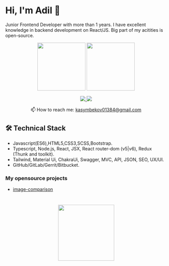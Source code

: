 <!-- 
<p align="center">
	<a target="_blank" href="https://github.com/adkasyv"><img src="img/github.svg" alt="GitHub"></a>
	<a target="_blank" href="https://www.linkedin.com/in/adkasyv"><img src="img/linkedin.svg" alt="LinkedIn"></a>
	<a target="_blank" href="https://gzmland.ru/"><img src="img/cv.svg" alt="cv"></a>
	<a target="_blank" href="https://www.codewars.com/users/adkasyv"><img src="https://www.codewars.com/users/adkasyv/badges/micro" alt="codewars"></a>

</p>

<p align="center">How to <del>en</del>reach me:  
	<a target="_blank" href="https://adkasyv.github.io/portolio_site/">website</a> and  <a href="mailto:kasymbekov01384@gmail.com">email</a>
</p>
-->

<!-- 
 	<a target="_blank" href="https://leetcode.com/adkasyv/"><img src="https://leetcard.jacoblin.cool/adkasyv?theme=light&font=Noto%20Sans%20Bassa%20Vah&ext=activity" alt="leetcode"></a> 
-->


 
<!-- <div align="center"> -->
  <!-- <a href="https://gzmland.ru/" target="_blank"><img src="https://media.giphy.com/media/YlmI36YAWe7KScC7hK/source.gif" width="280" height="auto" /></a> -->
  <!-- <a href="https://gzmland.ru/" target="_blank"><img src="https://media.giphy.com/media/YlmI36YAWe7KScC7hK/source.gif" width="280" height="auto" /></a> -->
  <!-- <a href="https://gzmland.ru/" target="_blank"><img src="img/source-8.gif" width="700" height="auto" /></a> -->
<!-- </div> -->

<!-- <img align="left" src="img/source-10.png " width="180" height="auto"> -->
<!-- <div align="center">
  <img src="img/source-16.gif" width="100" height="auto">
  <img src="img/source-17.gif" width="100" height="auto">
  <img src="img/source-18.gif" width="100" height="auto">
  <img src="img/source-19.gif" width="100" height="auto">
  <img src="img/source-20.gif" width="100" height="auto">
  <img src="img/source-21.gif" width="100" height="auto">
</div> -->

<!-- [![instagram](https://img.shields.io/badge/-@adkasyv-e6e6e6?style=flat-square&labelColor=e6e6e6&logo=instagram&logoColor=white&color=e6e6e6)](https://instagram.com/adkasyv)
[![linkedin](https://img.shields.io/badge/-@adkasyv-e6e6e6?style=flat-square&labelColor=e6e6e6&logo=VK&logoColor=white&color=e6e6e6)](https://vk.com/adkasyv)
[![telegram](https://img.shields.io/badge/-@adkasyv-e6e6e6?style=flat-square&labelColor=e6e6e6&logo=Telegram&logoColor=#000000&color=e6e6e6)](https://t.me/adkasyv) -->

<!-- <p align="center">
  <a href="https://instagram.com/adkasyv" target="_blank">
    <img src="https://img.shields.io/badge/instagram-%23E4405F.svg?&style=for-the-badge&logo=instagram&logoColor=white" alt="dephraiim"/>
  </a>
  <a href="https://vk.com/adkasyv" target="_blank">       
    <img src="https://img.shields.io/badge/vk-4c75a3?style=for-the-badge&logo=VK&logoColor=white&color=4c75a3" alt="VK"/>
  </a>
  <a href="https://t.me/adkasyv" target="_blank">         
    <img src="https://img.shields.io/badge/telegram-0088cc?style=for-the-badge&logo=telegram&logoColor=white&color=0088cc" alt="Telegram"/>
  </a>
</p> -->

<!-- Says he **loves** generation \\\ Z //... **doesn't say!** otherwise -->

<!--
**adkasyv/adkasyv** is a ✨ _special_ ✨ repository because its `README.md` (this file) appears on your GitHub profile.

Here are some ideas to get you started:

- 🔭 I’m currently working on ...
- 🌱 I’m currently learning ...
- 👯 I’m looking to collaborate on ...
- 🤔 I’m looking for help with ...
- 💬 Ask me about ...
- 📫 How to reach me: ...
- 😄 Pronouns: ...
- ⚡ Fun fact: ...
-->









# Hi, I'm Adil 👋
Junior Frontend Developer with more than 1 years. I have excellent knowledge in backend development on React/JS. Big part of my acitities is open-source.

<p align='center'>
   <a href="https://github-readme-stats.vercel.app/api?username=adkasyv&show_icons=true&count_private=true"><img
           height=150
           src="https://github-readme-stats.vercel.app/api?username=adkasyv&show_icons=true&count_private=true"/></a>
   <a href="https://github.com/adkasyv/github-readme-stats"><img height=150
                                                                  src="https://github-readme-stats.vercel.app/api/top-langs/?username=adkasyv&layout=compact"/></a>
</p>

<p align='center'>
   <a href="https://www.linkedin.com/in/adkasyv/">
       <img src="https://img.shields.io/badge/linkedin-%230077B5.svg?&style=for-the-badge&logo=linkedin&logoColor=white"/>
   </a>
   <a href="https://t.me/adkasyv">
       <img src="https://img.shields.io/badge/Telegram-2CA5E0?style=for-the-badge&logo=telegram&logoColor=white"/>
   </a>
<p align='center'>
   📫 How to reach me: <a href='mailto:kasymbekov01384@gmail.com'>kasymbekov01384@gmail.com</a>
</p>


## 🛠 Technical Stack
*   Javascript(ES6),HTML5,CSS3,SCSS,Bootstrap.
*   Typescript, Node.js, React, JSX, React router-dom (v5|v6), Redux (Thunk and toolkit).
*   Tailwind, Material Ui, ChakraUi, Swagger, MVC, API, JSON, SEO, UX/UI.
*   GitHub/GitLab/Gerrit/Bitbucket.

### My opensource projects

*   [image-comparison](https://adkasyv.github.io/portolio_site)


<div align="center" style="margin: 40px 0">
   <a href="https://github.com/romankh3/github-profile-views-counter">
       <img width="175px" src="https://komarev.com/ghpvc/?username=romankh3&color=DE002D">
   </a>
</div>
